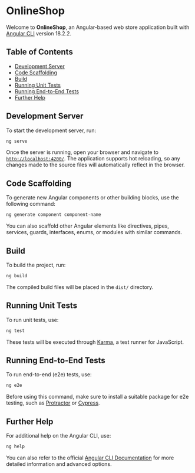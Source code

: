 # OnlineShop

Welcome to **OnlineShop**, an Angular-based web store application built with [Angular CLI](https://github.com/angular/angular-cli) version 18.2.2.

## Table of Contents
- [Development Server](#development-server)
- [Code Scaffolding](#code-scaffolding)
- [Build](#build)
- [Running Unit Tests](#running-unit-tests)
- [Running End-to-End Tests](#running-end-to-end-tests)
- [Further Help](#further-help)

## Development Server

To start the development server, run:

```bash
ng serve
```

Once the server is running, open your browser and navigate to [`http://localhost:4200/`](http://localhost:4200/). The application supports hot reloading, so any changes made to the source files will automatically reflect in the browser.

## Code Scaffolding

To generate new Angular components or other building blocks, use the following command:

```bash
ng generate component component-name
```

You can also scaffold other Angular elements like directives, pipes, services, guards, interfaces, enums, or modules with similar commands.

## Build

To build the project, run:

```bash
ng build
```

The compiled build files will be placed in the `dist/` directory.

## Running Unit Tests

To run unit tests, use:

```bash
ng test
```

These tests will be executed through [Karma](https://karma-runner.github.io), a test runner for JavaScript.

## Running End-to-End Tests

To run end-to-end (e2e) tests, use:

```bash
ng e2e
```

Before using this command, make sure to install a suitable package for e2e testing, such as [Protractor](http://www.protractortest.org/) or [Cypress](https://www.cypress.io/).

## Further Help

For additional help on the Angular CLI, use:

```bash
ng help
```

You can also refer to the official [Angular CLI Documentation](https://angular.dev/tools/cli) for more detailed information and advanced options.
